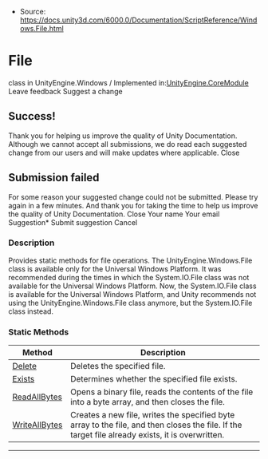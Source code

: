 * Source: https://docs.unity3d.com/6000.0/Documentation/ScriptReference/Windows.File.html

# File
class in UnityEngine.Windows
/
Implemented in:[UnityEngine.CoreModule](https://docs.unity3d.com/6000.0/Documentation/ScriptReference/UnityEngine.CoreModule.html)
Leave feedback
Suggest a change
## Success!
Thank you for helping us improve the quality of Unity Documentation. Although we cannot accept all submissions, we do read each suggested change from our users and will make updates where applicable.
Close
## Submission failed
For some reason your suggested change could not be submitted. Please <a>try again</a> in a few minutes. And thank you for taking the time to help us improve the quality of Unity Documentation.
Close
Your name Your email Suggestion* Submit suggestion
Cancel
### Description
Provides static methods for file operations.
The UnityEngine.Windows.File class is available only for the Universal Windows Platform. It was recommended during the times in which the System.IO.File class was not available for the Universal Windows Platform. Now, the System.IO.File class is available for the Universal Windows Platform, and Unity recommends not using the UnityEngine.Windows.File class anymore, but the System.IO.File class instead. 
### Static Methods
Method | Description  
---|---  
[Delete](https://docs.unity3d.com/6000.0/Documentation/ScriptReference/Windows.File.Delete.html) | Deletes the specified file.  
[Exists](https://docs.unity3d.com/6000.0/Documentation/ScriptReference/Windows.File.Exists.html) | Determines whether the specified file exists.  
[ReadAllBytes](https://docs.unity3d.com/6000.0/Documentation/ScriptReference/Windows.File.ReadAllBytes.html) | Opens a binary file, reads the contents of the file into a byte array, and then closes the file.  
[WriteAllBytes](https://docs.unity3d.com/6000.0/Documentation/ScriptReference/Windows.File.WriteAllBytes.html) | Creates a new file, writes the specified byte array to the file, and then closes the file. If the target file already exists, it is overwritten.  
* * *
